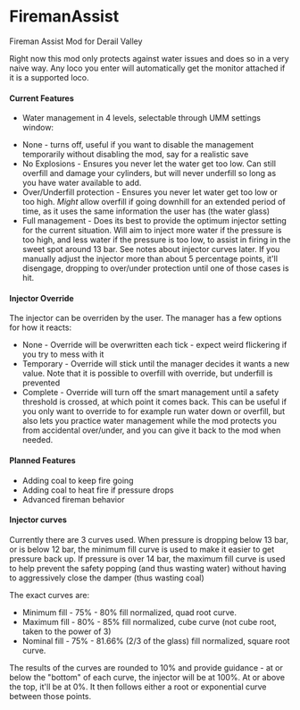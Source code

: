 # FiremanAssist
Fireman Assist Mod for Derail Valley

Right now this mod only protects against water issues and does so in a very naive way.  Any loco you enter will automatically get the monitor attached if it is a supported loco.

#### Current Features
* Water management in 4 levels, selectable through UMM settings window:
 - None - turns off, useful if you want to disable the management temporarily without disabling the mod, say for a realistic save
 - No Explosions - Ensures you never let the water get too low.  Can still overfill and damage your cylinders, but will never underfill so long as you have water available to add.
 - Over/Underfill protection - Ensures you never let water get too low or too high.  _Might_ allow overfill if going downhill for an extended period of time, as it uses the same information the user has (the water glass)
 - Full management - Does its best to provide the optimum injector setting for the current situation.  Will aim to inject more water if the pressure is too high, and less water if the pressure is too low, to assist in firing in the sweet spot around 13 bar.  See notes about injector curves later.  If you manually adjust the injector more than about 5 percentage points, it'll disengage, dropping to over/under protection until one of those cases is hit.

#### Injector Override
The injector can be overriden by the user.  The manager has a few options for how it reacts:
- None - Override will be overwritten each tick - expect weird flickering if you try to mess with it
- Temporary - Override will stick until the manager decides it wants a new value.  Note that it is possible to overfill with override, but underfill is prevented
- Complete - Override will turn off the smart management until a safety threshold is crossed, at which point it comes back.  This can be useful if you only want to override to for example run water down or overfill, but also lets you practice water management while the mod protects you from accidental over/under, and you can give it back to the mod when needed.

#### Planned Features
* Adding coal to keep fire going
* Adding coal to heat fire if pressure drops
* Advanced fireman behavior

#### Injector curves
Currently there are 3 curves used.  When pressure is dropping below 13 bar, or is below 12 bar, the minimum fill curve is used to make it easier to get pressure back up.  If pressure is over 14 bar, the maximum fill curve is used to help prevent the safety popping (and thus wasting water) without having to aggressively close the damper (thus wasting coal)

The exact curves are:
- Minimum fill - 75% - 80% fill normalized, quad root curve.
- Maximum fill - 80% - 85% fill normalized, cube curve (not cube root, taken to the power of 3)
- Nominal fill - 75% - 81.66% (2/3 of the glass) fill normalized, square root curve.

The results of the curves are rounded to 10% and provide guidance - at  or below the "bottom" of each curve, the injector will be at 100%.  At or above the top, it'll be at 0%.  It then follows either a root or exponential curve between those points.
